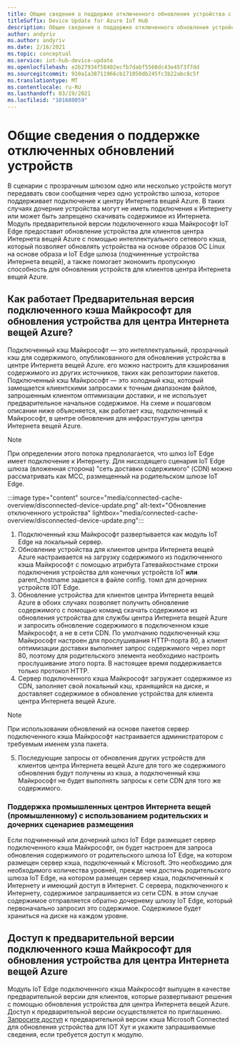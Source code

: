 ```yaml
---
title: Общие сведения о поддержке отключенного обновления устройства с помощью подключенного кэша Майкрософт | Документация Майкрософт
titleSuffix: Device Update for Azure IoT Hub
description: Общие сведения о поддержке отключенного обновления устройства с помощью подключенного кэша Майкрософт
author: andyriv
ms.author: andyriv
ms.date: 2/16/2021
ms.topic: conceptual
ms.service: iot-hub-device-update
ms.openlocfilehash: e2b27934f58402ecfb7dabf5560dc43e45f3f7dd
ms.sourcegitcommit: 910a1a38711966cb171050db245fc3b22abc8c5f
ms.translationtype: MT
ms.contentlocale: ru-RU
ms.lasthandoff: 03/19/2021
ms.locfileid: "101680059"
---
```

# <a name="understand-support-for-disconnected-device-updates"></a>Общие сведения о поддержке отключенных обновлений устройств

В сценарии с прозрачным шлюзом одно или несколько устройств могут передавать свои сообщения через одно устройство шлюза, которое поддерживает подключение к центру Интернета вещей Azure. В таких случаях дочерние устройства могут не иметь подключения к Интернету или может быть запрещено скачивать содержимое из Интернета. Модуль предварительной версии подключенного кэша Майкрософт IoT Edge предоставит обновление устройства для клиентов центра Интернета вещей Azure с помощью интеллектуального сетевого кэша, который позволяет обновлять устройства на основе образов ОС Linux на основе образа и IoT Edge шлюза (подчиненные устройства Интернета вещей), а также помогает экономить пропускную способность для обновления устройств для клиентов центра Интернета вещей Azure.

## <a name="how-does-microsoft-connected-cache-preview-for-device-update-for-azure-iot-hub-work"></a>Как работает Предварительная версия подключенного кэша Майкрософт для обновления устройства для центра Интернета вещей Azure?

Подключенный кэш Майкрософт — это интеллектуальный, прозрачный кэш для содержимого, опубликованного для обновления устройства в центре Интернета вещей Azure. его можно настроить для кэширования содержимого из других источников, таких как репозитории пакетов. Подключенный кэш Майкрософт — это холодный кэш, который замещается клиентскими запросами к точным диапазонам файлов, запрошенным клиентом оптимизации доставки, и не использует предварительное начальное содержимое. На схеме и пошаговом описании ниже объясняется, как работает кэш, подключенный к Майкрософт, в центре обновления для инфраструктуры центра Интернета вещей Azure.

>[!Note]
>При определении этого потока предполагается, что шлюз IoT Edge имеет подключение к Интернету. Для нисходящего сценария IoT Edge шлюза (вложенная сторона) "сеть доставки содержимого" (CDN) можно рассматривать как MCC, размещенный на родительском шлюзе IoT Edge.

  :::image type="content" source="media/connected-cache-overview/disconnected-device-update.png" alt-text="Обновление отключенного устройства" lightbox="media/connected-cache-overview/disconnected-device-update.png":::

1. Подключенный кэш Майкрософт развертывается как модуль IoT Edge на локальный сервер.
2. Обновление устройства для клиентов центра Интернета вещей Azure настраивается на загрузку содержимого из подключенного кэша Майкрософт с помощью атрибута Гатевайхостнаме строки подключения устройства для конечных устройств IoT **или** parent_hostname задается в файле config. томл для дочерних устройств IOT Edge.
3. Обновление устройства для клиентов центра Интернета вещей Azure в обоих случаях позволяет получить обновление содержимого с помощью команд скачать содержимое из обновления устройства для службы центра Интернета вещей Azure и запросить обновление содержимого в подключенном кэше Майкрософт, а не в сети CDN. По умолчанию подключенный кэш Майкрософт настроен для прослушивания HTTP-порта 80, а клиент оптимизации доставки выполняет запрос содержимого через порт 80, поэтому для родительского элемента необходимо настроить прослушивание этого порта.  В настоящее время поддерживается только протокол HTTP.
4. Сервер подключенного кэша Майкрософт загружает содержимое из CDN, заполняет свой локальный кэш, хранящийся на диске, и доставляет содержимое в обновление устройства для клиента центра Интернета вещей Azure.
   
>[!Note]
>При использовании обновлений на основе пакетов сервер подключенного кэша Майкрософт настраивается администратором с требуемым именем узла пакета.

5. Последующие запросы от обновления других устройств для клиентов центра Интернета вещей Azure для того же содержимого обновления будут получены из кэша, а подключенный кэш Майкрософт не будет выполнять запросы к сети CDN для того же содержимого.

### <a name="supporting-industrial-iot-iiot-with-parentchild-hosting-scenarios"></a>Поддержка промышленных центров Интернета вещей (промышленному) с использованием родительских и дочерних сценариев размещения

Если подчиненный или дочерний шлюз IoT Edge размещает сервер подключенного кэша Майкрософт, он будет настроен для запроса обновления содержимого от родительского шлюза IoT Edge, на котором размещен сервер кэша, подключенный к Microsoft. Это необходимо для необходимого количества уровней, прежде чем достичь родительского шлюза IoT Edge, на котором размещен сервер кэша, подключенный к Интернету и имеющий доступ в Интернет. С сервера, подключенного к Интернету, содержимое запрашивается из сети CDN. в этом случае содержимое отправляется обратно дочернему шлюзу IoT Edge, который первоначально запросил это содержимое. Содержимое будет храниться на диске на каждом уровне.

## <a name="access-to-the-microsoft-connected-cache-preview-for-device-update-for-azure-iot-hub"></a>Доступ к предварительной версии подключенного кэша Майкрософт для обновления устройства для центра Интернета вещей Azure

Модуль IoT Edge подключенного кэша Майкрософт выпущен в качестве предварительной версии для клиентов, которые развертывают решения с помощью обновления устройства для центра Интернета вещей Azure. Доступ к предварительной версии осуществляется по приглашению. [Запросите доступ](https://aka.ms/MCCForDeviceUpdateForIoT) к предварительной версии кэша Microsoft Connected для обновления устройства для IOT Хут и укажите запрашиваемые сведения, если требуется доступ к модулю.
